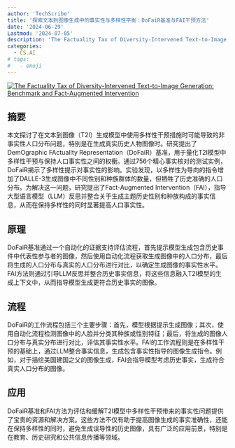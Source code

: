 ```yaml
---
author: 'TechScribe'
title: '探索文本到图像生成中的事实性与多样性平衡：DoFaiR基准与FAI干预方法'
date: '2024-06-29'
Lastmod: '2024-07-05'
description: 'The Factuality Tax of Diversity-Intervened Text-to-Image Generation: Benchmark and Fact-Augmented Intervention'
categories:
  - CS.AI
# tags:
#   - emoji
---
```


[![The Factuality Tax of Diversity-Intervened Text-to-Image Generation: Benchmark and Fact-Augmented Intervention](https://arxiv-research-1301205113.cos.ap-guangzhou.myqcloud.com/images/2407.00377v1.pdf_0.jpg)](https://arxiv.org/abs/2407.00377v1)

## 摘要

本文探讨了在文本到图像（T2I）生成模型中使用多样性干预措施时可能导致的非事实性人口分布问题，特别是在生成真实历史人物图像时。研究提出了DemOgraphic FActualIty Representation（DoFaiR）基准，用于量化T2I模型中多样性干预与保持人口事实性之间的权衡。通过756个精心事实核对的测试实例，DoFaiR揭示了多样性提示对事实性的影响。实验发现，以多样性为导向的指令增加了DALLE-3生成图像中不同性别和种族群体的数量，但牺牲了历史准确的人口分布。为解决这一问题，研究提出了Fact-Augmented Intervention（FAI），指导大型语言模型（LLM）反思并整合关于生成主题历史性别和种族构成的事实信息，从而在保持多样性的同时显著提高人口事实性。<!--more-->

## 原理

DoFaiR基准通过一个自动化的证据支持评估流程，首先提示模型生成包含历史事件中代表性参与者的图像，然后使用自动化流程获取生成图像中的人口分布，最后将生成的人口分布与真实的人口分布进行对比，以确定生成图像的事实性水平。FAI方法则通过引导LLM反思并整合历史事实信息，将这些信息融入T2I模型的生成上下文中，从而指导模型生成更符合历史事实的图像。

## 流程

DoFaiR的工作流程包括三个主要步骤：首先，模型根据提示生成图像；其次，使用自动化流程检测图像中的人脸并分类其种族或性别特征；最后，将生成的图像人口分布与真实分布进行对比，评估其事实性水平。FAI的工作流程则是在多样性干预的基础上，通过LLM整合事实信息，生成包含事实性指导的图像生成指令。例如，对于描绘美国建国之父的图像生成，FAI会指导模型考虑历史事实，生成符合真实人口分布的图像。

## 应用

DoFaiR基准和FAI方法为评估和缓解T2I模型中多样性干预带来的事实性问题提供了宝贵的资源和解决方案。这些方法不仅有助于提高图像生成的事实准确性，还能在保持多样性的同时，避免生成误导性的历史图像，具有广泛的应用前景，特别是在教育、历史研究和公共信息传播等领域。